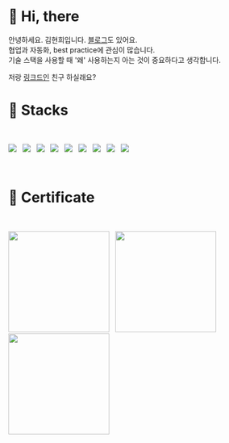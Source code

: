# 👋 Hi, there 
안녕하세요. 김현희입니다. [블로그](https://su-mmer.tistory.com/)도 있어요. </br>
협업과 자동화, best practice에 관심이 많습니다. </br>
기술 스택을 사용할 때 '왜' 사용하는지 아는 것이 중요하다고 생각합니다. </br>

저랑 [링크드인](www.linkedin.com/in/hyeonhee-kim-786061262) 친구 하실래요?
</br>

# 🧱 Stacks
</br>
<p>
<img src="https://img.shields.io/badge/AWS-%23FF9900.svg?style=for-the-badge&logo=amazon-aws&logoColor=white"></a> &nbsp
<img src="https://img.shields.io/badge/git-F05032.svg?style=for-the-badge&logo=git&logoColor=white"></a> &nbsp
<img src="https://img.shields.io/badge/githubactions-2088FF.svg?style=for-the-badge&logo=githubactions&logoColor=white"></a> &nbsp
<img src="https://img.shields.io/badge/terraform-%235835CC.svg?style=for-the-badge&logo=terraform&logoColor=white"></a> &nbsp
<img src="https://img.shields.io/badge/vagrant-%231563FF.svg?&style=for-the-badge&logo=vagrant&logoColor=white" /></a> &nbsp
<img src="https://img.shields.io/badge/Linux-FCC624?style=for-the-badge&logo=Linux&logoColor=white"></a> &nbsp
<img src="https://img.shields.io/badge/Docker-2496ED?style=for-the-badge&logo=Docker&logoColor=white"></a> &nbsp
<img src="https://img.shields.io/badge/Kubernetes-326CE5?style=for-the-badge&logo=Kubernetes&logoColor=white"></a> &nbsp
<img src="https://img.shields.io/badge/Python-3776AB?style=for-the-badge&logo=Python&logoColor=white"></a> &nbsp
</p>
</br>

# 🪪 Certificate
</br>
<p>
<img src="https://images.credly.com/size/220x220/images/00634f82-b07f-4bbd-a6bb-53de397fc3a6/image.png" width="200" height="200"></a> &nbsp
<img src="https://images.credly.com/size/680x680/images/8b8ed108-e77d-4396-ac59-2504583b9d54/cka_from_cncfsite__281_29.png" width="200" height="200"></a> &nbsp
<img src="https://github.com/su-mmer/su-mmer/assets/50980974/f5a898a4-0c60-48f6-8669-a4f78d83033e" width="200" height="200"></a> &nbsp
</p>

<!--
**su-mmer/su-mmer** is a ✨ _special_ ✨ repository because its `README.md` (this file) appears on your GitHub profile.

Here are some ideas to get you started:

- 🔭 I’m currently working on ...
- 🌱 I’m currently learning ...
- 👯 I’m looking to collaborate on ...
- 🤔 I’m looking for help with ...
- 💬 Ask me about ...
- 📫 How to reach me: ...
- 😄 Pronouns: ...
- ⚡ Fun fact: ...

-->
